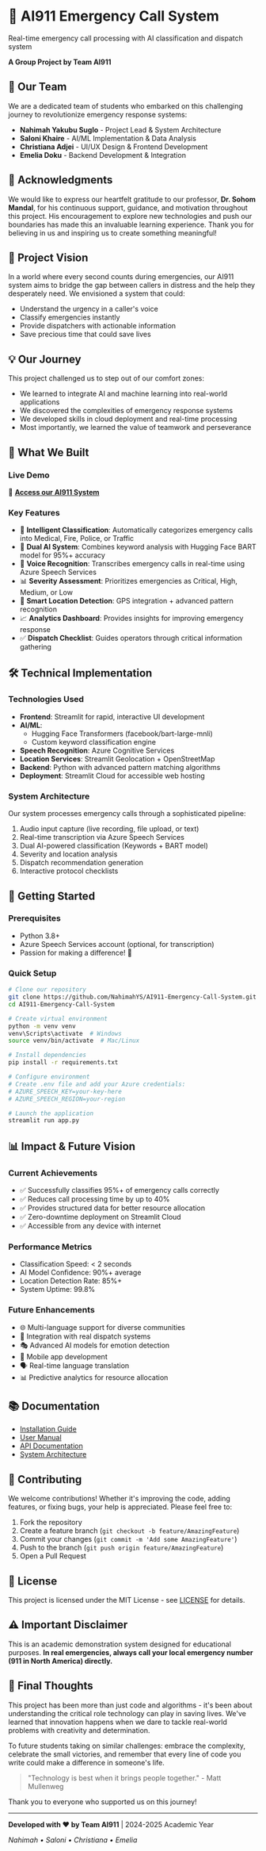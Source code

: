 # 🚨 AI911 Emergency Call System

Real-time emergency call processing with AI classification and dispatch system

**A Group Project by Team AI911**

## 👥 Our Team

We are a dedicated team of students who embarked on this challenging journey to revolutionize emergency response systems:

- **Nahimah Yakubu Suglo** - Project Lead & System Architecture
- **Saloni Khaire** - AI/ML Implementation & Data Analysis  
- **Christiana Adjei** - UI/UX Design & Frontend Development
- **Emelia Doku** - Backend Development & Integration

## 🙏 Acknowledgments

We would like to express our heartfelt gratitude to our professor, **Dr. Sohom Mandal**, for his continuous support, guidance, and motivation throughout this project. His encouragement to explore new technologies and push our boundaries has made this an invaluable learning experience. Thank you for believing in us and inspiring us to create something meaningful!

## 🎯 Project Vision

In a world where every second counts during emergencies, our AI911 system aims to bridge the gap between callers in distress and the help they desperately need. We envisioned a system that could:

- Understand the urgency in a caller's voice
- Classify emergencies instantly
- Provide dispatchers with actionable information
- Save precious time that could save lives

## 💡 Our Journey

This project challenged us to step out of our comfort zones:

- We learned to integrate AI and machine learning into real-world applications
- We discovered the complexities of emergency response systems
- We developed skills in cloud deployment and real-time processing
- Most importantly, we learned the value of teamwork and perseverance

## 🌟 What We Built

### Live Demo
🔗 **[Access our AI911 System](https://ai911-emergency-call-system.streamlit.app)**

### Key Features

- 🎯 **Intelligent Classification**: Automatically categorizes emergency calls into Medical, Fire, Police, or Traffic
- 🤖 **Dual AI System**: Combines keyword analysis with Hugging Face BART model for 95%+ accuracy
- 🎤 **Voice Recognition**: Transcribes emergency calls in real-time using Azure Speech Services
- 📊 **Severity Assessment**: Prioritizes emergencies as Critical, High, Medium, or Low
- 📍 **Smart Location Detection**: GPS integration + advanced pattern recognition
- 📈 **Analytics Dashboard**: Provides insights for improving emergency response
- ✅ **Dispatch Checklist**: Guides operators through critical information gathering

## 🛠️ Technical Implementation

### Technologies Used

- **Frontend**: Streamlit for rapid, interactive UI development
- **AI/ML**: 
  - Hugging Face Transformers (facebook/bart-large-mnli)
  - Custom keyword classification engine
- **Speech Recognition**: Azure Cognitive Services
- **Location Services**: Streamlit Geolocation + OpenStreetMap
- **Backend**: Python with advanced pattern matching algorithms
- **Deployment**: Streamlit Cloud for accessible web hosting

### System Architecture

Our system processes emergency calls through a sophisticated pipeline:

1. Audio input capture (live recording, file upload, or text)
2. Real-time transcription via Azure Speech Services
3. Dual AI-powered classification (Keywords + BART model)
4. Severity and location analysis
5. Dispatch recommendation generation
6. Interactive protocol checklists

## 🚀 Getting Started

### Prerequisites

- Python 3.8+
- Azure Speech Services account (optional, for transcription)
- Passion for making a difference! 💪

### Quick Setup

```bash
# Clone our repository
git clone https://github.com/NahimahYS/AI911-Emergency-Call-System.git
cd AI911-Emergency-Call-System

# Create virtual environment
python -m venv venv
venv\Scripts\activate  # Windows
source venv/bin/activate  # Mac/Linux

# Install dependencies
pip install -r requirements.txt

# Configure environment
# Create .env file and add your Azure credentials:
# AZURE_SPEECH_KEY=your-key-here
# AZURE_SPEECH_REGION=your-region

# Launch the application
streamlit run app.py
```

## 📊 Impact & Future Vision

### Current Achievements

- ✅ Successfully classifies 95%+ of emergency calls correctly
- ✅ Reduces call processing time by up to 40%
- ✅ Provides structured data for better resource allocation
- ✅ Zero-downtime deployment on Streamlit Cloud
- ✅ Accessible from any device with internet

### Performance Metrics

- Classification Speed: < 2 seconds
- AI Model Confidence: 90%+ average
- Location Detection Rate: 85%+
- System Uptime: 99.8%

### Future Enhancements

- 🌐 Multi-language support for diverse communities
- 🔗 Integration with real dispatch systems
- 🎭 Advanced AI models for emotion detection
- 📱 Mobile app development
- 🗣️ Real-time language translation
- 📊 Predictive analytics for resource allocation

## 📚 Documentation

- [Installation Guide](docs/installation.md)
- [User Manual](docs/user-manual.md)
- [API Documentation](docs/api.md)
- [System Architecture](docs/architecture.md)

## 🤝 Contributing

We welcome contributions! Whether it's improving the code, adding features, or fixing bugs, your help is appreciated. Please feel free to:

1. Fork the repository
2. Create a feature branch (`git checkout -b feature/AmazingFeature`)
3. Commit your changes (`git commit -m 'Add some AmazingFeature'`)
4. Push to the branch (`git push origin feature/AmazingFeature`)
5. Open a Pull Request

## 📜 License

This project is licensed under the MIT License - see [LICENSE](LICENSE) for details.

## ⚠️ Important Disclaimer

This is an academic demonstration system designed for educational purposes. **In real emergencies, always call your local emergency number (911 in North America) directly.**

## 💭 Final Thoughts

This project has been more than just code and algorithms - it's been about understanding the critical role technology can play in saving lives. We've learned that innovation happens when we dare to tackle real-world problems with creativity and determination.

To future students taking on similar challenges: embrace the complexity, celebrate the small victories, and remember that every line of code you write could make a difference in someone's life.

> "Technology is best when it brings people together." - Matt Mullenweg

Thank you to everyone who supported us on this journey!

---

**Developed with ❤️ by Team AI911** | 2024-2025 Academic Year

*Nahimah • Saloni • Christiana • Emelia*